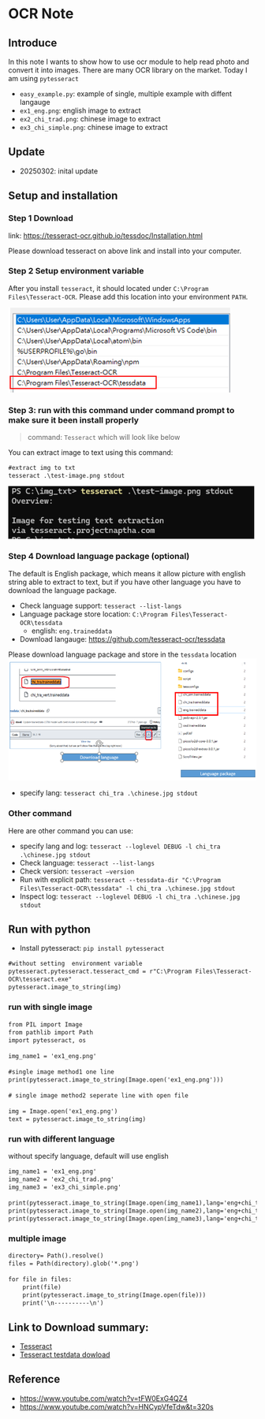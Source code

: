 # OCR Note 

## Introduce
In this note I wants to show how to use ocr module to help read photo and convert it into images. There are many OCR library on the market. Today I am using `pytesseract`

- `easy_example.py`: example of single, multiple example with diffent langauge 
- `ex1_eng.png`: english image to extract 
- `ex2_chi_trad.png`: chinese image to extract 
- `ex3_chi_simple.png`: chinese image to extract 
## Update
- 20250302: inital update 

## Setup and installation 

### Step 1 Download 
link: https://tesseract-ocr.github.io/tessdoc/Installation.html

Please download tesseract on above link and install into your computer. 

### Step 2 Setup environment variable
After you install `tesseract`, it should located under `C:\Program Files\Tesseract-OCR`. Please add this location into your environment `PATH`. 

![list_path](img/setup_env_var.png)

### Step 3: run with this command under command prompt to make sure it been install properly
> command: `Tesseract` which will look like below

You can extract image to text using this command:
```
#extract img to txt 
tesseract .\test-image.png stdout
```
![extract_img_command](img/extract_imgtxt.png)


### Step 4 Download language package (optional)
The default is English package, which means it allow picture with english string able to extract to text, but if you have other language you have to download the language package. 

- Check language support: `tesseract --list-langs`
- Language package store location: `C:\Program Files\Tesseract-OCR\tessdata`
	- english: `eng.traineddata`
- Download langauge: https://github.com/tesseract-ocr/tessdata 

Please download language package and store in the `tessdata` location
![lang_locationpath](img/language_location.png)

-	specify lang: `tesseract chi_tra .\chinese.jpg stdout`

### Other command 
Here are other command you can use: 
- specify lang and log: `tesseract --loglevel DEBUG -l chi_tra .\chinese.jpg stdout`
- Check language: `tesseract --list-langs`
- Check version: `tesseract –version`
- Run with explicit path: `tesseract --tessdata-dir "C:\Program Files\Tesseract-OCR\tessdata" -l chi_tra .\chinese.jpg stdout`
- Inspect log: `tesseract --loglevel DEBUG -l chi_tra .\chinese.jpg stdout`


## Run with python

- Install  pytesseract: `pip install pytesseract`

```
#without setting  environment variable
pytesseract.pytesseract.tesseract_cmd = r"C:\Program Files\Tesseract-OCR\tesseract.exe"
pytesseract.image_to_string(img)

```


### run with single image
```
from PIL import Image
from pathlib import Path
import pytesseract, os

img_name1 = 'ex1_eng.png'

#single image method1 one line
print(pytesseract.image_to_string(Image.open('ex1_eng.png')))

# single image method2 seperate line with open file

img = Image.open('ex1_eng.png')
text = pytesseract.image_to_string(img)
```

### run with different language
without specify language, default will use english
```
img_name1 = 'ex1_eng.png'
img_name2 = 'ex2_chi_trad.png'
img_name3 = 'ex3_chi_simple.png'

print(pytesseract.image_to_string(Image.open(img_name1),lang='eng+chi_tra+chi_sim'))
print(pytesseract.image_to_string(Image.open(img_name2),lang='eng+chi_tra'))
print(pytesseract.image_to_string(Image.open(img_name3),lang='eng+chi_tra+chi_sim'))
```
### multiple image

```
directory= Path().resolve()
files = Path(directory).glob('*.png')

for file in files:
    print(file)
    print(pytesseract.image_to_string(Image.open(file)))
    print('\n----------\n')
```

## Link to Download summary:
- [Tesseract](https://tesseract-ocr.github.io/tessdoc/Installation.html)
- [Tesseract testdata dowload](https://github.com/tesseract-ocr/tessdata)

## Reference
- https://www.youtube.com/watch?v=tFW0ExG4QZ4
- https://www.youtube.com/watch?v=HNCypVfeTdw&t=320s